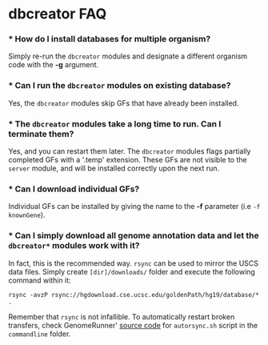 

dbcreator FAQ
========================================================

### * How do I install databases for multiple organism?

Simply re-run the `dbcreator` modules and designate a different organism code with the **-g** argument.

### * Can I run the `dbcreator` modules on existing database?

Yes, the `dbcreator` modules skip GFs that have already been installed.

### * The `dbcreator` modules take a long time to run. Can I terminate them?

Yes, and you can restart them later. The `dbcreator` modules flags partially completed GFs with a '.temp' extension. These GFs are not visible to the `server` module, and will be installed correctly upon the next run.

### * Can I download individual GFs?

Individual GFs can be installed by giving the name to the **-f** parameter (i.e `-f knownGene`).

### * Can I simply download all genome annotation data and let the `dbcreator*` modules work with it?

In fact, this is the recommended way. `rsync` can be used to mirror the USCS data files. Simply create `[dir]/downloads/` folder and execute the following command within it:

```
rsync -avzP rsync://hgdownload.cse.ucsc.edu/goldenPath/hg19/database/* .
```
Remember that `rsync` is not infallible. To automatically restart broken transfers, check GenomeRunner' [source code](https://github.com/mdozmorov/genome_runner/tree/master/commandline) for `autorsync.sh` script in the `commandline` folder.
